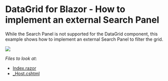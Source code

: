 # DataGrid for Blazor - How to implement an external Search Panel

While the Search Panel is not supported for the DataGrid component, this example shows how to implement an external Search Panel to filter the grid.


![](https://github.com/outsidergiant/DataGrid-How-to-implement-an-external-search-panel/blob/19.2.4%2B/DataGrid.png)

[0]: https://docs.devexpress.com/Blazor/DevExpress.Blazor.Base.DxDataGridBase-1.SingleSelectedDataRowChanged

*Files to look at*:

* [Index.razor](https://github.com/DevExpress-Examples/DataGrid-How-to-implement-an-external-search-panel/blob/19.2.4%2B/CS/DevExpressBlazorStarter/Pages/Index.razor)
* [_Host.cshtml](https://github.com/DevExpress-Examples/DataGrid-How-to-implement-an-external-search-panel/blob/19.2.4%2B/CS/DevExpressBlazorStarter/Pages/_Host.cshtml)
